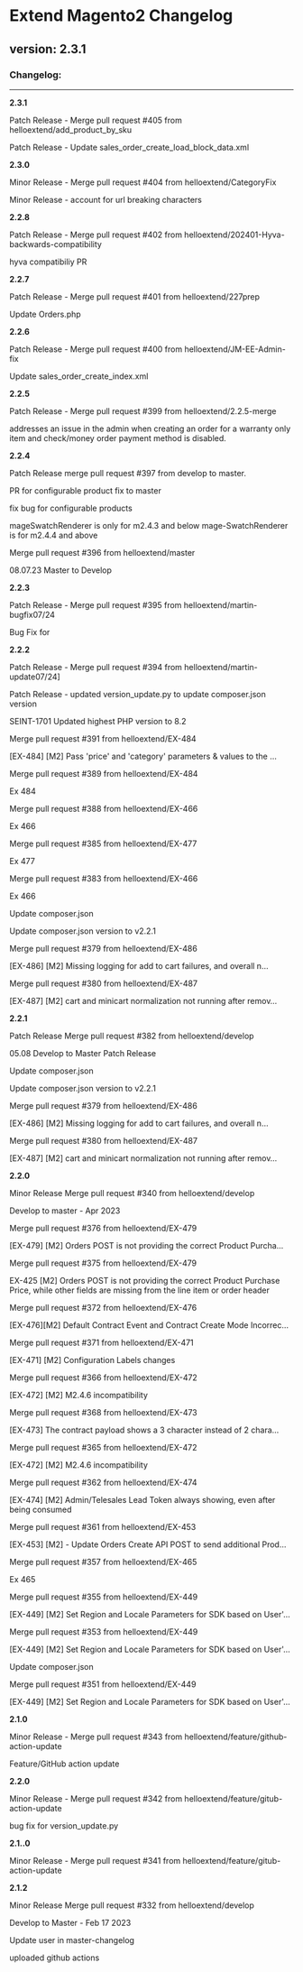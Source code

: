 # Extend Magento2 Changelog

## version: 2.3.1

### Changelog:

---


**2.3.1**

Patch Release - Merge pull request #405 from helloextend/add_product_by_sku

Patch Release - Update sales_order_create_load_block_data.xml





**2.3.0**

Minor Release - Merge pull request #404 from helloextend/CategoryFix

Minor Release - account for url breaking characters





**2.2.8**

Patch Release - Merge pull request #402 from helloextend/202401-Hyva-backwards-compatibility

hyva compatibiliy PR





**2.2.7**

Patch Release - Merge pull request #401 from helloextend/227prep

Update Orders.php





**2.2.6**

Patch Release - Merge pull request #400 from helloextend/JM-EE-Admin-fix

Update sales_order_create_index.xml





**2.2.5**

Patch Release - Merge pull request #399 from helloextend/2.2.5-merge

addresses an issue in the admin when creating an order for a warranty only item and check/money order payment method is disabled.





**2.2.4**

Patch Release merge pull request #397 from develop to master.

PR for configurable product fix to master

fix bug for configurable products

mageSwatchRenderer is only for m2.4.3 and below
mage-SwatchRenderer is for m2.4.4 and above

Merge pull request #396 from helloextend/master

08.07.23 Master to Develop





**2.2.3**

Patch Release - Merge pull request #395 from helloextend/martin-bugfix07/24

Bug Fix for 





**2.2.2**

Patch Release - Merge pull request #394 from helloextend/martin-update07/24]

Patch Release - updated version_update.py to update composer.json version

SEINT-1701 Updated highest PHP version to 8.2

Merge pull request #391 from helloextend/EX-484

[EX-484] [M2] Pass 'price' and 'category' parameters & values to the …

Merge pull request #389 from helloextend/EX-484

Ex 484

Merge pull request #388 from helloextend/EX-466

Ex 466

Merge pull request #385 from helloextend/EX-477

Ex 477

Merge pull request #383 from helloextend/EX-466

Ex 466

Update composer.json

Update composer.json version to v2.2.1

Merge pull request #379 from helloextend/EX-486

[EX-486] [M2] Missing logging for add to cart failures, and overall n…

Merge pull request #380 from helloextend/EX-487

[EX-487] [M2] cart and minicart normalization not running after remov…




**2.2.1**

Patch Release Merge pull request #382 from helloextend/develop

05.08 Develop to Master Patch Release

Update composer.json

Update composer.json version to v2.2.1

Merge pull request #379 from helloextend/EX-486

[EX-486] [M2] Missing logging for add to cart failures, and overall n…

Merge pull request #380 from helloextend/EX-487

[EX-487] [M2] cart and minicart normalization not running after remov…





**2.2.0**

Minor Release Merge pull request #340 from helloextend/develop

Develop to master - Apr 2023

Merge pull request #376 from helloextend/EX-479

[EX-479] [M2] Orders POST is not providing the correct Product Purcha…

Merge pull request #375 from helloextend/EX-479

EX-425  [M2] Orders POST is not providing the correct Product Purchase Price, while other fields are missing from the line item or order header

Merge pull request #372 from helloextend/EX-476

[EX-476][M2] Default Contract Event and Contract Create Mode Incorrec…

Merge pull request #371 from helloextend/EX-471

[EX-471] [M2] Configuration Labels changes

Merge pull request #366 from helloextend/EX-472

[EX-472] [M2] M2.4.6 incompatibility

Merge pull request #368 from helloextend/EX-473

[EX-473] The contract payload  shows a 3 character instead of 2 chara…

Merge pull request #365 from helloextend/EX-472

[EX-472] [M2] M2.4.6 incompatibility

Merge pull request #362 from helloextend/EX-474

[EX-474] [M2] Admin/Telesales Lead Token always showing, even after being consumed

Merge pull request #361 from helloextend/EX-453

[EX-453] [M2] - Update Orders Create API POST to send additional Prod…

Merge pull request #357 from helloextend/EX-465

Ex 465

Merge pull request #355 from helloextend/EX-449

[EX-449] [M2] Set Region and Locale Parameters for SDK based on User'…

Merge pull request #353 from helloextend/EX-449

[EX-449] [M2] Set Region and Locale Parameters for SDK based on User'…

Update composer.json

Merge pull request #351 from helloextend/EX-449

[EX-449] [M2] Set Region and Locale Parameters for SDK based on User'…





**2.1.0**

Minor Release - Merge pull request #343 from helloextend/feature/github-action-update

Feature/GitHub action update





**2.2.0**

Minor Release - Merge pull request #342 from helloextend/feature/gitub-action-update

bug fix for version_update.py





**2.1..0**

Minor Release - Merge pull request #341 from helloextend/feature/gitub-action-update




**2.1.2**

Minor Release Merge pull request #332 from helloextend/develop

Develop to Master - Feb 17 2023

Update user in master-changelog

uploaded github actions



